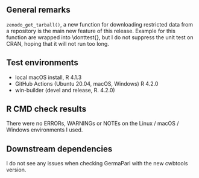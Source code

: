 ## General remarks

`zenodo_get_tarball()`, a new function for downloading restricted data from a repository is the main  new feature of this release. Example for
this function are wrapped into \donttest{}, but I do not suppress the unit test
on CRAN, hoping that it will not run too long.

## Test environments

* local macOS install, R 4.1.3
* GitHub Actions (Ubuntu 20.04, macOS, Windows) R 4.2.0
* win-builder (devel and release, R. 4.2.0)

## R CMD check results

There were no ERRORs, WARNINGs or NOTEs on the Linux / macOS / Windows environments I used. 


## Downstream dependencies

I do not see any issues when checking GermaParl with the new cwbtools version.

